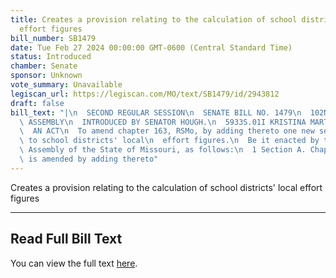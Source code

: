 ```yaml
---
title: Creates a provision relating to the calculation of school districts' local
  effort figures
bill_number: SB1479
date: Tue Feb 27 2024 00:00:00 GMT-0600 (Central Standard Time)
status: Introduced
chamber: Senate
sponsor: Unknown
vote_summary: Unavailable
legiscan_url: https://legiscan.com/MO/text/SB1479/id/2943812
draft: false
bill_text: "|\n  SECOND REGULAR SESSION\n  SENATE BILL NO. 1479\n  102ND GENERA L\
  \ ASSEMBLY\n  INTRODUCED BY SENATOR HOUGH.\n  5933S.01I KRISTINA MARTIN, Secretary\n\
  \  AN ACT\n  To amend chapter 163, RSMo, by adding thereto one new section relating\
  \ to school districts' local\n  effort figures.\n  Be it enacted by the General\
  \ Assembly of the State of Missouri, as follows:\n  1 Section A. Chapter 163, RSMo,\
  \ is amended by adding thereto"
---
```

Creates a provision relating to the calculation of school districts' local effort figures

---

## Read Full Bill Text

You can view the full text [here](https://legiscan.com/MO/text/SB1479/id/2943812).
